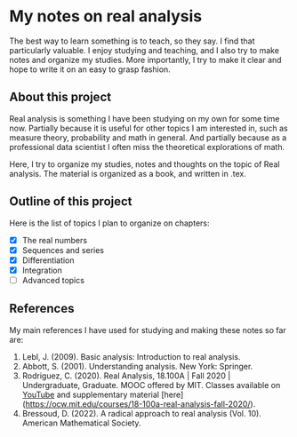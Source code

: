 # My notes on real analysis
The best way to learn something is to teach, so they say. I find that particularly valuable. I enjoy studying and teaching, and I also try to make notes and organize my studies. More importantly, I try to make it clear and hope to write it on an easy to grasp fashion.

## About this project
Real analysis is something I have been studying on my own for some time now. Partially because it is useful for other topics I am interested in, such as measure theory, probability and math in general. And partially because as a professional data scientist I often miss the theoretical explorations of math.

Here, I try to organize my studies, notes and thoughts on the topic of Real analysis. The material is organized as a book, and written in .tex.

## Outline of this project
Here is the list of topics I plan to organize on chapters:
- [X] The real numbers
- [X] Sequences and series
- [X] Differentiation
- [X] Integration
- [ ] Advanced topics

## References

My main references I have used for studying and making these notes so far are:
1. Lebl, J. (2009). Basic analysis: Introduction to real analysis.
2. Abbott, S. (2001). Understanding analysis. New York: Springer.
3. Rodriguez, C. (2020). Real Analysis, 18.100A | Fall 2020 | Undergraduate, Graduate. MOOC offered by MIT. Classes available on [YouTube](https://www.youtube.com/playlist?list=PLUl4u3cNGP61O7HkcF7UImpM0cR_L2gSw) and supplementary material [here] (https://ocw.mit.edu/courses/18-100a-real-analysis-fall-2020/).
4. Bressoud, D. (2022). A radical approach to real analysis (Vol. 10). American Mathematical Society.
